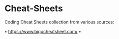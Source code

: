 # Cheat-Sheets
Coding Cheat Sheets collection from various sources:

• https://www.bigocheatsheet.com/
• 
